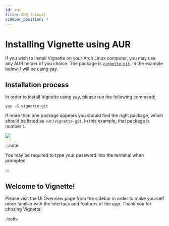 ```yaml
---
id: aur
title: AUR (Linux)
sidebar_position: 4
---
```


# Installing Vignette using AUR

If you wish to install Vignette on your Arch Linux computer, you may use any AUR helper of you choice. The package is [`vignette-git`](https://aur.archlinux.org/packages/vignette-git/). In the example below, I will be using yay.



## Installation process

In order to install Vignette using yay, please run the following command: 

`yay -S vignette-git`



If more than one package appears you should find the right package, which should be listed as `aur/vignette-git`. In this example, that package is number `1`.

![](/img/install/yay-select.png)



:::note 

You may be required to type your password into the terminal when prompted.

:::





## Welcome to Vignette!

Please visit the UI Overview page from the sidebar in order to make yourself more familiar with the interface and features of the app. Thank you for chosing Vignette!

-both-

